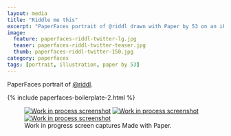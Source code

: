 ```yaml
---
layout: media
title: "Riddle me this"
excerpt: "PaperFaces portrait of @riddl drawn with Paper by 53 on an iPad."
image: 
  feature: paperfaces-riddl-twitter-lg.jpg
  teaser: paperfaces-riddl-twitter-teaser.jpg
  thumb: paperfaces-riddl-twitter-150.jpg
category: paperfaces
tags: [portrait, illustration, paper by 53]
---
```


PaperFaces portrait of [@riddl](http://twitter.com/riddl).

{% include paperfaces-boilerplate-2.html %}

<figure class="third">
  <a href="{{ site.url }}/images/paperfaces-riddl-process-1-lg.jpg"><img src="{{ site.url }}/images/paperfaces-riddl-process-1-600.jpg" alt="Work in process screenshot"></a>
  <a href="{{ site.url }}/images/paperfaces-riddl-process-2-lg.jpg"><img src="{{ site.url }}/images/paperfaces-riddl-process-2-600.jpg" alt="Work in process screenshot"></a>
  <a href="{{ site.url }}/images/paperfaces-riddl-process-3-lg.jpg"><img src="{{ site.url }}/images/paperfaces-riddl-process-3-600.jpg" alt="Work in process screenshot"></a>
  <figcaption>Work in progress screen captures Made with Paper.</figcaption>
</figure>